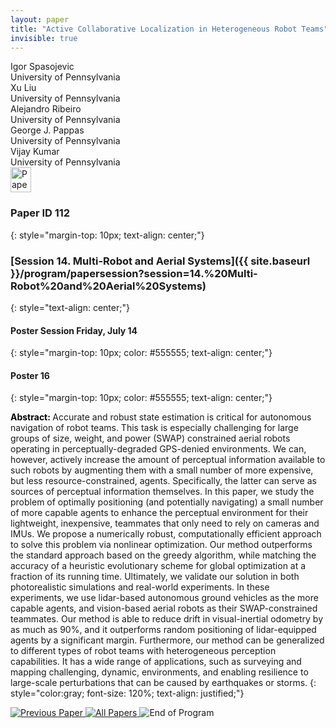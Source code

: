 ```yaml
---
layout: paper
title: "Active Collaborative Localization in Heterogeneous Robot Teams"
invisible: true
---
```

<div class="paper-authors">
<div class="paper-author-box">
    <div class="paper-author-name">Igor Spasojevic</div>
    <div class="paper-author-uni">University of Pennsylvania</div>
</div>
<div class="paper-author-box">
    <div class="paper-author-name">Xu Liu</div>
    <div class="paper-author-uni">University of Pennsylvania</div>
</div>
<div class="paper-author-box">
    <div class="paper-author-name">Alejandro Ribeiro</div>
    <div class="paper-author-uni">University of Pennsylvania</div>
</div>
<div class="paper-author-box">
    <div class="paper-author-name">George J. Pappas</div>
    <div class="paper-author-uni">University of Pennsylvania</div>
</div>
<div class="paper-author-box">
    <div class="paper-author-name">Vijay Kumar</div>
    <div class="paper-author-uni">University of Pennsylvania</div>
</div>

</div><div class="paper-pdf">
<div> <a href="http://www.roboticsproceedings.org/rss19/p112.pdf"><img src="{{ site.baseurl }}/images/paper_link.png" alt="Paper Website" width = "33"  height = "40"/></a> </div>
</div>

### Paper ID 112
{: style="margin-top: 10px; text-align: center;"}

### [Session 14. Multi-Robot and Aerial Systems]({{ site.baseurl }}/program/papersession?session=14.%20Multi-Robot%20and%20Aerial%20Systems)
{: style="text-align: center;"}

#### Poster Session Friday, July 14
{: style="margin-top: 10px; color: #555555; text-align: center;"}

#### Poster 16
{: style="margin-top: 10px; color: #555555; text-align: center;"}

<b style="color: black;">Abstract: </b>Accurate and robust state estimation is critical for autonomous navigation of robot teams. This task is especially challenging for large groups of size, weight, and power (SWAP) constrained aerial robots operating in perceptually-degraded GPS-denied environments. We can, however, actively increase the amount of perceptual information available to such robots by augmenting them with a small number of more expensive, but less resource-constrained, agents. Specifically, the latter can serve as sources of perceptual information themselves. In this paper, we study the problem of optimally positioning (and potentially navigating) a small number of more capable agents to enhance the perceptual environment for their lightweight, inexpensive, teammates that only need to rely on cameras and IMUs. We propose a numerically robust, computationally efficient approach to solve this problem via nonlinear optimization. Our method outperforms the standard approach based on the greedy algorithm, while matching the accuracy of a heuristic evolutionary scheme for global optimization at a fraction of its running time. Ultimately, we validate our solution in both photorealistic simulations and real-world experiments. In these experiments, we use lidar-based autonomous ground vehicles as the more capable agents, and vision-based aerial robots as their SWAP-constrained teammates. Our method is able to reduce drift in visual-inertial odometry by as much as 90%, and it outperforms random positioning of lidar-equipped agents by a significant margin. Furthermore, our method can be generalized to different types of robot teams with heterogeneous perception capabilities. It has a wide range of applications, such as surveying and mapping challenging, dynamic, environments, and enabling resilience to large-scale perturbations that can be caused by earthquakes or storms.
{: style="color:gray; font-size: 120%; text-align: justified;"}


<div class="paper-menu">
<a href="{{ site.baseurl }}/program/papers/111/"> <img src="{{ site.baseurl }}/images/previous_paper_icon.png" alt="Previous Paper" title="Previous Paper"/> </a>
<a href="{{ site.baseurl }}/program/papers"><img src="{{ site.baseurl }}/images/overview_icon.png" alt="All Papers" title="All Papers"/> </a>
<img src="{{ site.baseurl }}/images/blank_icon.png" alt="End of Program" title="End of Program"/> 

</div>
